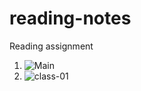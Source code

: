 # reading-notes
Reading assignment
1. ![Main](https://nedal-erekat.github.io/reading-notes/main)
2. ![class-01](https://nedal-erekat.github.io/reading-notes/main/class-01)